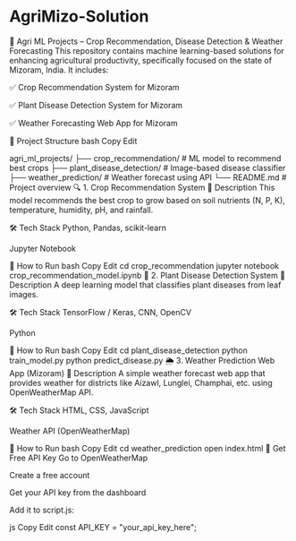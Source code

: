 # AgriMizo-Solution
🌾 Agri ML Projects – Crop Recommendation, Disease Detection & Weather Forecasting
This repository contains machine learning-based solutions for enhancing agricultural productivity, specifically focused on the state of Mizoram, India.
It includes:

✅ Crop Recommendation System for Mizoram

✅ Plant Disease Detection System for Mizoram

✅ Weather Forecasting Web App for Mizoram

📁 Project Structure
bash
Copy
Edit

agri_ml_projects/
├── crop_recommendation/      # ML model to recommend best crops
├── plant_disease_detection/  # Image-based disease classifier
├── weather_prediction/       # Weather forecast using API
└── README.md                 # Project overview
🔍 1. Crop Recommendation System
📌 Description
This model recommends the best crop to grow based on soil nutrients (N, P, K), temperature, humidity, pH, and rainfall.

🛠️ Tech Stack
Python, Pandas, scikit-learn

Jupyter Notebook

🚀 How to Run
bash
Copy
Edit
cd crop_recommendation
jupyter notebook crop_recommendation_model.ipynb
🌿 2. Plant Disease Detection System
📌 Description
A deep learning model that classifies plant diseases from leaf images.

🛠️ Tech Stack
TensorFlow / Keras, CNN, OpenCV

Python

🚀 How to Run
bash
Copy
Edit
cd plant_disease_detection
python train_model.py
python predict_disease.py
🌦️ 3. Weather Prediction Web App (Mizoram)
📌 Description
A simple weather forecast web app that provides weather for districts like Aizawl, Lunglei, Champhai, etc. using OpenWeatherMap API.

🛠️ Tech Stack
HTML, CSS, JavaScript

Weather API (OpenWeatherMap)

🚀 How to Run
bash
Copy
Edit
cd weather_prediction
open index.html
🔑 Get Free API Key
Go to OpenWeatherMap

Create a free account

Get your API key from the dashboard

Add it to script.js:

js
Copy
Edit
const API_KEY = "your_api_key_here";
